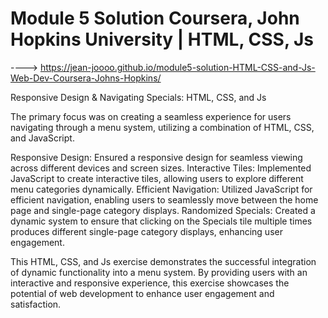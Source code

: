 # Module 5 Solution Coursera, John Hopkins University | HTML, CSS, Js

----> https://jean-joooo.github.io/module5-solution-HTML-CSS-and-Js-Web-Dev-Coursera-Johns-Hopkins/

Responsive Design & Navigating Specials: HTML, CSS, and Js

The primary focus was on creating a seamless experience for users navigating through a menu system, utilizing a combination of HTML, CSS, and JavaScript.

Responsive Design: Ensured a responsive design for seamless viewing across different devices and screen sizes.
Interactive Tiles: Implemented JavaScript to create interactive tiles, allowing users to explore different menu categories dynamically.
Efficient Navigation: Utilized JavaScript for efficient navigation, enabling users to seamlessly move between the home page and single-page category displays.
Randomized Specials: Created a dynamic system to ensure that clicking on the Specials tile multiple times produces different single-page category displays, enhancing user engagement.

This HTML, CSS, and Js exercise demonstrates the successful integration of dynamic functionality into a menu system. By providing users with an interactive and responsive experience, this exercise showcases the potential of web development to enhance user engagement and satisfaction.
